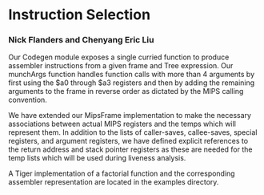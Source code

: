 # Instruction Selection

### Nick Flanders and Chenyang Eric Liu

Our Codegen module exposes a single curried function to produce assembler
instructions from a given frame and Tree expression. Our munchArgs function
handles function calls with more than 4 arguments by first using the $a0
through $a3 registers and then by adding the remaining arguments to the
frame in reverse order as dictated by the MIPS calling convention.

We have extended our MipsFrame implementation to make the necessary
associations between actual MIPS registers and the temps which will represent
them. In addition to the lists of caller-saves, callee-saves, special
registers, and argument registers, we have defined explicit references to the
return address and stack pointer registers as these are needed for the temp
lists which will be used during liveness analysis.

A Tiger implementation of a factorial function and the corresponding assembler
representation are located in the examples directory.